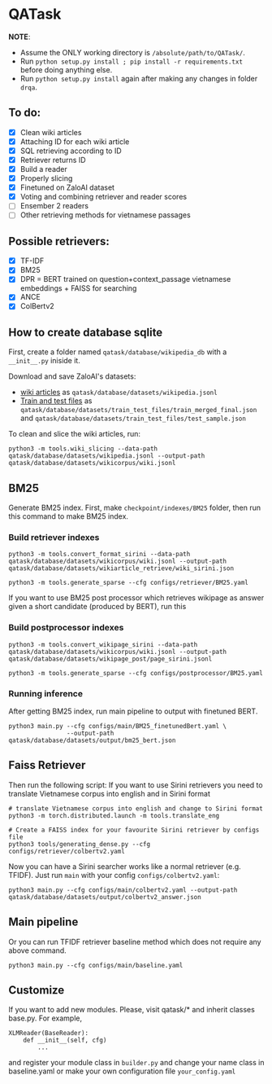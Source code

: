 # QATask

**NOTE**: 
- Assume the ONLY working directory is `/absolute/path/to/QATask/`.
- Run `python setup.py install ; pip install -r requirements.txt` before doing anything else.
- Run `python setup.py install` again after making any changes in folder `drqa`.

## To do:
- [x] Clean wiki articles
- [x] Attaching ID for each wiki article
- [x] SQL retrieving according to ID
- [x] Retriever returns ID
- [x] Build a reader
- [x] Properly slicing
- [x] Finetuned on ZaloAI dataset
- [x] Voting and combining retriever and reader scores
- [ ] Ensember 2 readers
- [ ] Other retrieving methods for vietnamese passages

## Possible retrievers:
- [x] TF-IDF
- [x] BM25
- [x] DPR = BERT trained on question+context_passage vietnamese embeddings + FAISS for searching
- [x] ANCE
- [x] ColBertv2

## How to create database sqlite
First, create a folder named `qatask/database/wikipedia_db` with a `__init__.py` iniside it.

Download and save ZaloAI's datasets:
- [wiki articles](https://dl-challenge.zalo.ai/e2e-question-answering/wikipedia_20220620_cleaned.zip) 
as `qatask/database/datasets/wikipedia.jsonl`
- [Train and test files](https://dl-challenge.zalo.ai/e2e-question-answering/e2eqa-train+public_test-v1.zip) as `qatask/database/datasets/train_test_files/train_merged_final.json` and `qatask/database/datasets/train_test_files/test_sample.json`

To clean and slice the wiki articles, run:
```
python3 -m tools.wiki_slicing --data-path qatask/database/datasets/wikipedia.jsonl --output-path qatask/database/datasets/wikicorpus/wiki.jsonl
```

## BM25
Generate BM25 index. First, make `checkpoint/indexes/BM25` folder, then run this command to make BM25 index.

### Build retriever indexes
```
python3 -m tools.convert_format_sirini --data-path qatask/database/datasets/wikicorpus/wiki.jsonl --output-path qatask/database/datasets/wikiarticle_retrieve/wiki_sirini.json

python3 -m tools.generate_sparse --cfg configs/retriever/BM25.yaml
```

If you want to use BM25 post processor which retrieves wikipage as answer given a short candidate (produced by BERT), run this

### Build postprocessor indexes
```
python3 -m tools.convert_wikipage_sirini --data-path qatask/database/datasets/wikicorpus/wiki.jsonl --output-path qatask/database/datasets/wikipage_post/page_sirini.jsonl
              
python3 -m tools.generate_sparse --cfg configs/postprocessor/BM25.yaml
```

### Running inference
After getting BM25 index, run main pipeline to output with finetuned BERT.
```
python3 main.py --cfg configs/main/BM25_finetunedBert.yaml \
                --output-path qatask/database/datasets/output/bm25_bert.json
```

## Faiss Retriever
Then run the following script:
If you want to use Sirini retrievers you need to translate Vietnamese corpus into english and in Sirini format
```
# translate Vietnamese corpus into english and change to Sirini format
python3 -m torch.distributed.launch -m tools.translate_eng

# Create a FAISS index for your favourite Sirini retriever by configs file 
python3 tools/generating_dense.py --cfg configs/retriever/colbertv2.yaml 
``` 
Now you can have a Sirini searcher works like a normal retriever (e.g. TFIDF). Just run `main` with your config `configs/colbertv2.yaml`:
```
python3 main.py --cfg configs/main/colbertv2.yaml --output-path qatask/database/datasets/output/colbertv2_answer.json 
```
## Main pipeline
Or you can run TFIDF retriever baseline method which does not require any above command.
```
python3 main.py --cfg configs/main/baseline.yaml
```
## Customize
If you want to add new modules. Please, visit qatask/* and inherit classes base.py. For example, 
```
XLMReader(BaseReader):
    def __init__(self, cfg)
        ...
```
and register your module class in `builder.py` and change your name class in baseline.yaml or make your own configuration file `your_config.yaml`
